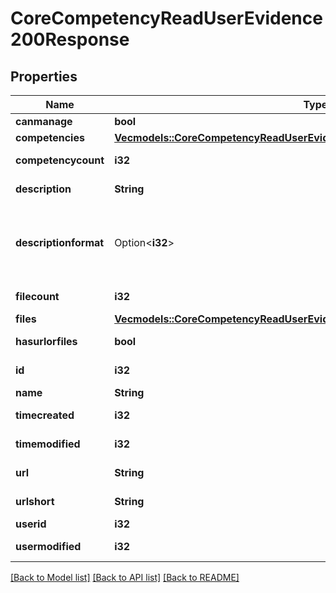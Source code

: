 # CoreCompetencyReadUserEvidence200Response

## Properties

Name | Type | Description | Notes
------------ | ------------- | ------------- | -------------
**canmanage** | **bool** | canmanage | 
**competencies** | [**Vec<models::CoreCompetencyReadUserEvidence200ResponseCompetenciesInner>**](core_competency_read_user_evidence_200_response_competencies_inner.md) |  | 
**competencycount** | **i32** | competencycount | [default to null]
**description** | **String** | description | [default to ]
**descriptionformat** | Option<**i32**> | description format (1 = HTML, 0 = MOODLE, 2 = PLAIN, or 4 = MARKDOWN) | [optional][default to 1]
**filecount** | **i32** | filecount | [default to null]
**files** | [**Vec<models::CoreCompetencyReadUserEvidence200ResponseFilesInner>**](core_competency_read_user_evidence_200_response_files_inner.md) |  | 
**hasurlorfiles** | **bool** | hasurlorfiles | [default to null]
**id** | **i32** | id | [default to 0]
**name** | **String** | name | 
**timecreated** | **i32** | timecreated | [default to 0]
**timemodified** | **i32** | timemodified | [default to 0]
**url** | **String** | url | [default to ]
**urlshort** | **String** | urlshort | [default to null]
**userid** | **i32** | userid | 
**usermodified** | **i32** | usermodified | [default to 0]

[[Back to Model list]](../README.md#documentation-for-models) [[Back to API list]](../README.md#documentation-for-api-endpoints) [[Back to README]](../README.md)


